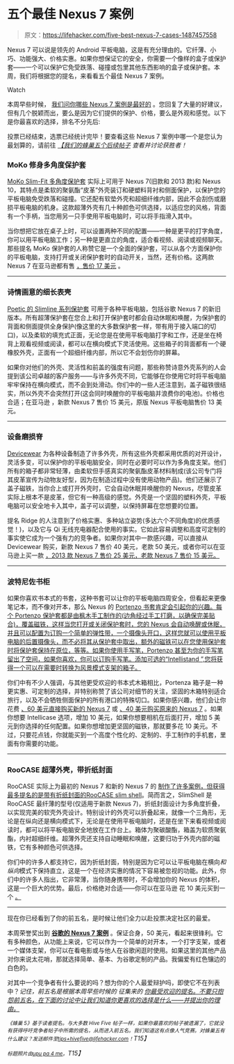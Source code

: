 # 五个最佳 Nexus 7 案例

> 原文：<https://lifehacker.com/five-best-nexus-7-cases-1487457558>

Nexus 7 可以说是领先的 Android 平板电脑，这是有充分理由的。它纤薄、小巧、功能强大、价格实惠。如果你想保证它的安全，你需要一个像样的盒子或保护套——一个可以保护它免受跌落、碰撞或包里其他东西影响的盒子或保护套。本周，我们将根据您的提名，来看看五个最佳 Nexus 7 案例。

Watch

本周早些时候， [我们问你哪些 Nexus 7 案例是最好的](https://lifehacker.com/whats-the-best-nexus-7-case-1486342782) 。您回复了大量的好建议，但有几个脱颖而出，要么是因为它们提供的保护、价格，要么是外观和感觉。以下是你最喜欢的选择，排名不分先后:

投票已经结束，选票已经统计完毕！要查看这些 Nexus 7 案例中哪一个是您认为最划算的，请前往 [*【我们的蜂巢五个后续帖子*](https://lifehacker.com/most-popular-nexus-7-case-devicewear-ridge-1489226819) *查看并讨论获胜者！*

### MoKo 修身多角度保护套

[MoKo Slim-Fit 多角度保护套](http://www.amazon.com/MoKo-Slim-fit-Google-Android-Tablet/dp/B008FLYROG?asc_campaign=InlineText&asc_refurl=https://lifehacker.com/five-best-nexus-7-cases-1487457558&asc_source=&tag=kinjalifehackerlink-20) 实际上可用于 Nexus 7(旧款和 2013 款)和 Nexus 10，其特点是柔软的聚氨酯“皮革”外壳装订和硬塑料背衬和侧面保护，以保护您的平板电脑免受跌落和碰撞。它还配有软垫外壳和超细纤维内部，因此不会刮伤或磨损平板电脑的机身。这款超薄外壳有几十种颜色可供选择，以适应您的风格，背面有一个手柄，当您用另一只手使用平板电脑时，可以将手指滑入其中。

当你想把它放在桌子上时，可以设置两种不同的配置——一种是更平的打字角度，你可以用平板电脑工作；另一种是更直立的角度，适合看视频、阅读或视频聊天。那些提名 MoKo 保护套的人称赞它是一个全面的保护套，可以从各个方面保护你的平板电脑，支持打开或关闭保护套时的自动开关，当然，还有价格。这两款 Nexus 7 在亚马逊都有售 [，售价 17 美元](http://www.amazon.com/MoKo-Slim-fit-Google-Android-Tablet/dp/B008FLYROG?asc_campaign=InlineText&asc_refurl=https://lifehacker.com/five-best-nexus-7-cases-1487457558&asc_source=&tag=kinjalifehackerlink-20) 。

* * *

### 诗情画意的细长表壳

[Poetic 的 Slimline 系列保护套](http://www.poeticcases.com/slimline-cases) 可用于各种平板电脑，包括谷歌 Nexus 7 的新旧版本。所有超薄保护套在您合上和打开保护套时都会自动休眠和唤醒，为保护套的背面和侧面提供全身保护(像这里的大多数保护套一样，带有用于接入端口的切口)，以及柔软的填充式正面，无论您是在使用平板电脑打字和工作，还是坐在椅背上观看视频或阅读，都可以在横向模式下灵活使用。这些箱子的背面都有一个硬橡胶外壳，正面有一个超细纤维内部，所以它不会划伤你的屏幕。

如果你对他们的外壳、灵活性和前盖的强度有问题，那些称赞诗意外壳系列的人会提到该公司卓越的客户服务——与许多外壳不同，它能够在你使用它时将平板电脑牢牢保持在横向模式，而不会到处滑动。你们中的一些人还注意到，盖子磁铁很结实，所以外壳不会突然打开(这会同时唤醒你的平板电脑并浪费你的电池)。价格也合适；在亚马逊 ，新款 Nexus 7 售价 15 美元，原版 Nexus 平板电脑售价 13 美元。

* * *

### 设备磨损脊

[Devicewear](http://www.devicewear.com) 为各种设备制造了许多外壳，所有这些外壳都采用优质的对开设计，灵活多变，可以保护你的平板电脑安全，同时在必要时可以作为多角度支架。他们所有的箱子都非常轻薄，由柔软但手感真实的聚氨酯皮革材料制成(该公司专门将其皮革宣传为动物友好型，因为在制造过程中没有使用动物产品)。他们还展示了盖子磁铁，当你合上或打开外壳时，它会自动休眠并唤醒你的 Nexus，尽管皮革实际上根本不是皮革，但它有一种高级的感觉。外壳是一个坚固的塑料外壳，平板电脑可以安全地卡入其中，盖子可以调整，以保持屏幕在您想要的位置。

提名 Ridge 的人注意到了价格实惠、多种站立姿势(多达六个不同角度)的优质感觉！)，以及它与 Qi 无线充电器配合使用的事实。它如此容易调整和高度可定制的事实使它成为一个强有力的竞争者。如果你对其中一款感兴趣，可以直接从 Devicewear 购买，新款 Nexus 7 售价 40 美元，老款 50 美元，或者你可以在亚马逊上买一款 [，2013 款 Nexus 7 售价 25 美元，老款 Nexus 7 售价 15 美元。](https://www.amazon.com/dp/B00EZGS5PC?asc_campaign=InlineText&asc_refurl=https://lifehacker.com/five-best-nexus-7-cases-1487457558&asc_source=&linkCode=ogi&psc=1&smid=ATVPDKIKX0DER&tag=kinjalifehackerlink-20&th=1)

* * *

### 波特尼佐书柜

如果你喜欢书本式的书套，这种书套可以让你的平板电脑四周安全，但看起来更像笔记本，而不像对开本，那么 Nexus 的 [Portenzo 书套肯定会引起你的兴趣。每个 Portenzo 保护套都是由枫木手工制作的(边角经过手工打磨，以确保完美贴合)，覆盖磁铁，这样当您打开或关闭保护套时，您的 Nexus 会自动唤醒或休眠，并且可以配置为订购一个简单的弹性带，一个摄像头开口，这样您就可以使用平板电脑的后置摄像头，而不必将其从保护套中取出，额外的磁铁可以在您使用保护套时将保护套保持在原位，等等。如果你使用手写笔，Portenzo 甚至为你的手写笔留出了空间，如果你喜欢，你可以订购手写笔。添加可选的“Intellistand ”,您将获得一个可以在需要时转换为风景模式支架的箱子。](http://shop.portenzo.com/nexus-7-exchange/)

你们中有不少人强调，与其他更受欢迎的书本式木箱相比，Portenza 箱子是一种更实惠、可定制的选择，并特别称赞了该公司对细节的关注，坚固的木箱特别适合旅行，以及不会牺牲侧面保护的所有港口的特殊切口。如果你感兴趣，他们会让你花费 [、60 美元直接购买新的 Nexus 7](http://shop.portenzo.com/bookcase-for-the-new-nexus-7/) 或 [、40 美元购买原来的 Nexus 7](http://shop.portenzo.com/bookcase-for-nexus-7/) 。如果你想要 Intellicase 选项，增加 10 美元，如果你想要相机在后面打开，增加 5 美元到你选择的任何配置。如果你想增加更坚固的磁铁，那就要多花 10 美元。不过，只要花点钱，你就能买到一个高度个性化的、定制的、手工制作的手机套，里面有你需要的功能。

* * *

### RooCASE 超薄外壳，带折纸封面

RooCASE 实际上为最初的 Nexus 7 和新的 Nexus 7 的 [制作了许多案例，但获得最多提名的是带有折纸封面的](http://www.roocase.com/Google-Nexus-7-FHD/cat-c/c1000090.html)[RooCASE slim shell](http://www.amazon.com/rooCASE-Google-Nexus-FHD-Case/dp/B00ET9H588/?asc_campaign=InlineText&asc_refurl=https://lifehacker.com/five-best-nexus-7-cases-1487457558&asc_source=&tag=kinjalifehackerlink-20)。简而言之，SlimShell 是 RooCASE 最纤薄的型号(仅适用于新款 Nexus 7)，折纸封面设计为多角度折叠，以实现完美的软壳外壳设计。特别设计的外壳可以折叠起来，就像一个三角形，无论是在纵向还是横向模式下，无论是在使用平板电脑时，还是在坐下来看视频或阅读时，都可以将平板电脑安全地放在工作台上。箱体为聚碳酸酯，箱盖为软质聚氨酯，内衬超细纤维。超薄外壳还支持自动睡眠和唤醒，这要归功于外壳内部的磁铁，它有多种颜色可供选择。

你们中的许多人都支持它，因为折纸封面，特别是因为它可以让平板电脑在横向*和纵向*模式下保持直立，这是一个在经济实惠的情况下容易被忽视的功能。此外，你们中的许多人指出，它非常薄，当你随身携带时，不会增加你的 Nexus 的体积，这是一个巨大的优势。最后，价格绝对合适——你可以在亚马逊 花 10 美元买到一个 [。](http://www.amazon.com/rooCASE-Google-Nexus-FHD-Case/dp/B00ET9H588/?asc_campaign=InlineText&asc_refurl=https://lifehacker.com/five-best-nexus-7-cases-1487457558&asc_source=&tag=kinjalifehackerlink-20)

* * *

现在你已经看到了你的前五名，是时候让他们全力以赴投票决定社区的最爱。

本周荣誉奖出到 [**谷歌的 Nexus 7 案例**](https://play.google.com/store/devices/details/Nexus_7_2013_Case_Black?id=nexus_7_2013_case_black&hl=en) 。保证合身，50 美元，看起来很锋利。它有多种颜色，从功能上来说，它可以作为一个简单的对开本，一个打字支架，或者一个媒体支架，你可以在看电影或与他人在谷歌闲逛时使用。如果这里的其他产品对你来说太花哨，那就选择简单、基本、为谷歌定制的产品。我偏爱有红色镶边的白色的。

对其中一个竞争者有什么要说的吗？想为你的个人最爱辩护吗，即使它不在列表中？*记住，前五名是根据本周早些时候的* *征集来的* [*你最受欢迎的提名。不要只抱怨前五名，在下面的讨论中让我们知道你更喜欢的选择是什么——并提出你的理由。*](https://lifehacker.com/whats-the-best-nexus-7-case-1486342782)

*<small>《蜂巢 5》基于读者提名。与大多数 Hive Five 帖子一样，如果你最喜欢的帖子被遗漏了，它就没有获得呼吁竞争者帖子中所需的提名，从而进入前五名。我们知道这有点像人气竞赛。对蜂巢五有什么建议？发送邮件至</small>*[*<small>tips+hivefive@lifehacker.com</small>*](mailto:tips+hivefive@lifehacker.com)*<small>！</small>T15】*

*<small>标题照片由</small>*[*<small>upu pa 4 me</small>*](http://www.flickr.com/photos/meanderingwa/9099367835/)*<small>。</small>T15】*